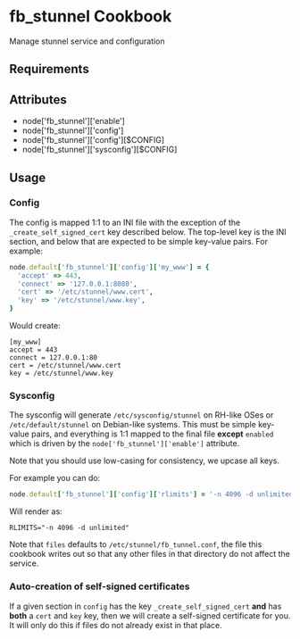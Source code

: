 fb_stunnel Cookbook
===================
Manage stunnel service and configuration

Requirements
------------

Attributes
----------
* node['fb_stunnel']['enable']
* node['fb_stunnel']['config']
* node['fb_stunnel']['config'][$CONFIG]
* node['fb_stunnel']['sysconfig'][$CONFIG]

Usage
-----
### Config

The config is mapped 1:1 to an INI file with the exception of the
`_create_self_signed_cert` key described below. The top-level key is the INI
section, and below that are expected to be simple key-value pairs. For example:

```ruby
node.default['fb_stunnel']['config']['my_www'] = {
  'accept' => 443,
  'connect' => '127.0.0.1:8080',
  'cert' => '/etc/stunnel/www.cert',
  'key' => '/etc/stunnel/www.key',
}
```

Would create:

```text
[my_www]
accept = 443
connect = 127.0.0.1:80
cert = /etc/stunnel/www.cert
key = /etc/stunnel/www.key
```

### Sysconfig

The sysconfig will generate `/etc/sysconfig/stunnel` on RH-like OSes or
`/etc/default/stunnel` on Debian-like systems. This must be simple key-value
pairs, and everything is 1:1 mapped to the final file **except** `enabled`
which is driven by the `node['fb_stunnel']['enable']` attribute.

Note that you should use low-casing for consistency, we upcase all keys.

For example you can do:

```ruby
node.default['fb_stunnel']['config']['rlimits'] = '-n 4096 -d unlimited'
```

Will render as:

```text
RLIMITS="-n 4096 -d unlimited"
```

Note that `files` defaults to `/etc/stunnel/fb_tunnel.conf`, the file this
cookbook writes out so that any other files in that directory do not affect the
service.

### Auto-creation of self-signed certificates

If a given section in `config` has the key `_create_self_signed_cert` **and**
has **both** a `cert` and `key` key, then we will create a self-signed
certificate for you. It will only do this if files do not already exist in that
place.
